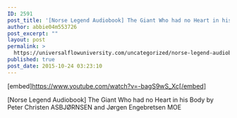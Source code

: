 ```yaml
---
ID: 2591
post_title: '[Norse Legend Audiobook] The Giant Who had no Heart in his Body'
author: abbie04m553726
post_excerpt: ""
layout: post
permalink: >
  https://universalflowuniversity.com/uncategorized/norse-legend-audiobook-the-giant-who-had-no-heart-in-his-body/
published: true
post_date: 2015-10-24 03:23:10
---
```

[embed]https://www.youtube.com/watch?v=-bagS9wS_Xc[/embed]<br>
<p>[Norse Legend Audiobook] The Giant Who had no Heart in his Body by Peter Christen ASBJØRNSEN and Jørgen Engebretsen MOE</p>